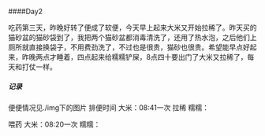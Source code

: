 ####Day2

吃药第三天，昨晚好转了便成了软便，今天早上起来大米又开始拉稀了。昨天买的猫砂盆的猫砂袋到了，我把两个猫砂盆都消毒清洗了，还用了热水泡，之后他们上厕所就直接换袋子，不用费劲洗了，不过也是很贵，猫砂也很贵。希望能早点好起来，昨晚两点才睡着，四点起来给糯糯铲屎，8点四十要出门了大米又拉稀了，每天和打仗一样。



##### 记录

便便情况见./img下的图片
排便时间
大米：08:41一次 拉稀
糯糯：

喂药 
大米：08:20一次 
糯糯：